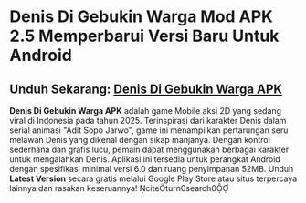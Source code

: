 ﻿#  Denis Di Gebukin Warga Mod APK 2.5 Memperbarui Versi Baru Untuk Android
##  Unduh Sekarang:  [Denis Di Gebukin Warga APK](https://tinyurl.com/mt9f8ne8)

**Denis Di Gebukin Warga APK** adalah game Mobile aksi 2D yang sedang viral di Indonesia pada tahun 2025. Terinspirasi dari karakter Denis dalam serial animasi "Adit Sopo Jarwo", game ini menampilkan pertarungan seru melawan Denis yang dikenal dengan sikap manjanya. Dengan kontrol sederhana dan grafis lucu, pemain dapat menggunakan berbagai karakter untuk mengalahkan Denis. Aplikasi ini tersedia untuk perangkat Android dengan spesifikasi minimal versi 6.0 dan ruang penyimpanan 52MB. Unduh **Latest Version** secara gratis melalui Google Play Store atau situs terpercaya lainnya dan rasakan keseruannya! citeturn0search0
